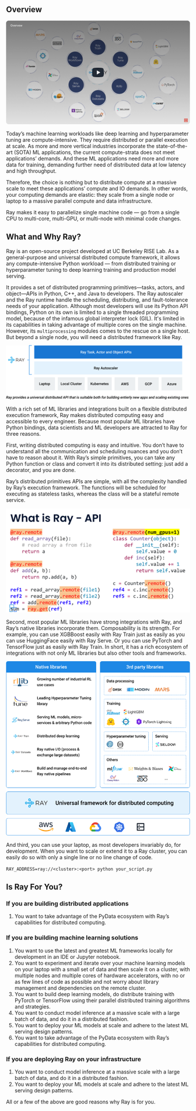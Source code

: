 
## Overview
![](images/video-cover.png)
<br>

Today’s machine learning workloads like deep learning and hyperparameter tuning are compute-intensive. They require distributed or parallel 
execution at scale. As more and more vertical industries incorporate the state-of-the-art (SOTA) ML applications, the current compute-strata 
does not meet applications’ demands. And these ML applications need more and more data for training, demanding further need of distributed 
data at low latency and high throughput. 

Therefore, the choice is nothing but to distribute compute at a massive scale to meet these applications’ compute and IO demands. In other words, 
your computing demands are elastic: they scale from a single node or laptop to a massive parallel compute and data infrastructure.

Ray makes it easy to parallelize single machine code — go from a single CPU to multi-core, multi-GPU, or multi-node with minimal code changes.

## What and Why Ray?

Ray is an open-source project developed at UC Berkeley RISE Lab. As a general-purpose and universal distributed compute framework, 
it allows any compute-intensive Python workload — from distributed training or hyperparameter tuning to deep learning training and production model serving.

It provides a set of distributed programming primitives—tasks, actors, and object—APIs in Python, C++, and Java to developers. 
The Ray autoscaler and the Ray runtime handle the scheduling, distributing, and fault-tolerance needs of your application. Although
most developers will use its Python API bindings, Python on its own is limited to a single threaded
programming model, because of the infamous global interpreter lock (GIL). It's limited in its capabilities in taking advantage of multiple
cores on the single machine. However, its `multiprocessing` modules comes to the rescue on a single host. But beyond a single node, you will need
a distributed framework like Ray.

![](images/ray_framework_v2.png)

With a rich set of ML libraries and integrations built on a flexible distributed execution framework, Ray makes distributed computing easy 
and accessible to every engineer. Because most popular ML libraries have Python bindings, data scientists and ML developers are attracted to Ray 
for three reasons.

First, writing distributed computing is easy and intuitive. You don’t have to understand all the communication and scheduling nuances and you 
don’t have to reason about it. With Ray’s simple primitives, you can take any Python function or class and convert it into its distributed 
setting: just add a decorator, and you are done. 

Ray’s distributed primitives APIs are simple, with all the complexity handled by Ray’s execution framework. The functions will be scheduled for
executing as stateless tasks, whereas the class will be a stateful remote service.

![](images/ray_tasks_and_actors.png)

Second, most popular ML libraries have strong integrations with Ray, and Ray’s native libraries incorporate them. 
Composability is its strength. For example, you can use XGBBoost easily with Ray Train just as easily as you can use HuggingFace easily with 
Ray Serve. Or you can use PyTorch and TensorFlow just as easily with Ray Train. In short, it has a rich ecosystem of integrations with not 
only ML libraries but also other tools and frameworks.

![](images/ray_ecosystem_integration_v2.png)


And third, you can use your laptop, as most developers invariably do, for development. When you want to scale or extend it to a Ray cluster, 
you can easily do so with only a single line or no line change of code. 

`RAY_ADDRESS=ray://<cluster>:<port> python your_script.py`


## Is Ray For You?

### If you are building distributed applications
1. You want to take advantage of the PyData ecosystem with Ray’s capabilities for distributed computing.


### If you are building machine learning solutions
 1. You want to use the latest and greatest ML frameworks locally for development in an IDE or Jupyter notebook.
 2. You want to experiment and iterate over your machine learning models on your laptop with a small set of data and then scale it on a cluster, with multiple nodes and multiple cores of hardware accelerators, with no or as few lines of code as possible and not worry about library management and dependencies on the remote cluster.
 3. You want to build deep learning models, do distribute training with PyTorch or TensorFlow using their parallel distributed training algorithms and strategies.
 4. You want to conduct model inference at a massive scale with a large batch of data, and do it in a distributed fashion.
 5. You want to deploy your ML models at scale and adhere to the latest ML serving design patterns.
 6. You want to take advantage of the PyData ecosystem with Ray’s capabilities for distributed computing.

### If you are deploying Ray on your infrastructure
 1. You want to conduct model inference at a massive scale with a large batch of data, and do it in a distributed fashion.
 2. You want to deploy your ML models at scale and adhere to the latest ML serving design patterns.




All or a few of the above are good reasons why Ray is for you.









